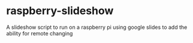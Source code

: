 # raspberry-slideshow
A slideshow script to run on a raspberry pi using google slides to add the ability for remote changing
